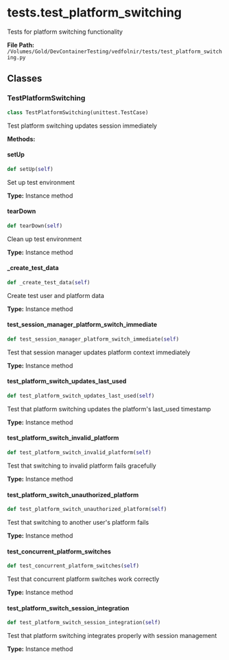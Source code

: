 # tests.test_platform_switching

Tests for platform switching functionality

**File Path:** `/Volumes/Gold/DevContainerTesting/vedfolnir/tests/test_platform_switching.py`

## Classes

### TestPlatformSwitching

```python
class TestPlatformSwitching(unittest.TestCase)
```

Test platform switching updates session immediately

**Methods:**

#### setUp

```python
def setUp(self)
```

Set up test environment

**Type:** Instance method

#### tearDown

```python
def tearDown(self)
```

Clean up test environment

**Type:** Instance method

#### _create_test_data

```python
def _create_test_data(self)
```

Create test user and platform data

**Type:** Instance method

#### test_session_manager_platform_switch_immediate

```python
def test_session_manager_platform_switch_immediate(self)
```

Test that session manager updates platform context immediately

**Type:** Instance method

#### test_platform_switch_updates_last_used

```python
def test_platform_switch_updates_last_used(self)
```

Test that platform switching updates the platform's last_used timestamp

**Type:** Instance method

#### test_platform_switch_invalid_platform

```python
def test_platform_switch_invalid_platform(self)
```

Test that switching to invalid platform fails gracefully

**Type:** Instance method

#### test_platform_switch_unauthorized_platform

```python
def test_platform_switch_unauthorized_platform(self)
```

Test that switching to another user's platform fails

**Type:** Instance method

#### test_concurrent_platform_switches

```python
def test_concurrent_platform_switches(self)
```

Test that concurrent platform switches work correctly

**Type:** Instance method

#### test_platform_switch_session_integration

```python
def test_platform_switch_session_integration(self)
```

Test that platform switching integrates properly with session management

**Type:** Instance method

